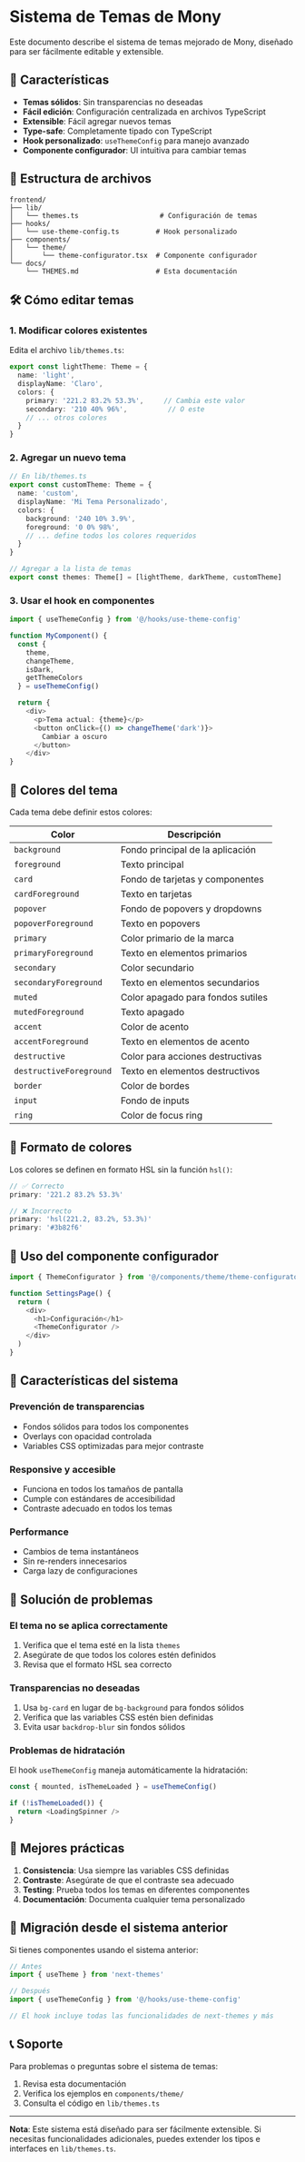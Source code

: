 # Sistema de Temas de Mony

Este documento describe el sistema de temas mejorado de Mony, diseñado para ser fácilmente editable y extensible.

## 🎨 Características

- **Temas sólidos**: Sin transparencias no deseadas
- **Fácil edición**: Configuración centralizada en archivos TypeScript
- **Extensible**: Fácil agregar nuevos temas
- **Type-safe**: Completamente tipado con TypeScript
- **Hook personalizado**: `useThemeConfig` para manejo avanzado
- **Componente configurador**: UI intuitiva para cambiar temas

## 📁 Estructura de archivos

```
frontend/
├── lib/
│   └── themes.ts                    # Configuración de temas
├── hooks/
│   └── use-theme-config.ts         # Hook personalizado
├── components/
│   └── theme/
│       └── theme-configurator.tsx  # Componente configurador
└── docs/
    └── THEMES.md                   # Esta documentación
```

## 🛠️ Cómo editar temas

### 1. Modificar colores existentes

Edita el archivo `lib/themes.ts`:

```typescript
export const lightTheme: Theme = {
  name: 'light',
  displayName: 'Claro',
  colors: {
    primary: '221.2 83.2% 53.3%',     // Cambia este valor
    secondary: '210 40% 96%',          // O este
    // ... otros colores
  }
}
```

### 2. Agregar un nuevo tema

```typescript
// En lib/themes.ts
export const customTheme: Theme = {
  name: 'custom',
  displayName: 'Mi Tema Personalizado',
  colors: {
    background: '240 10% 3.9%',
    foreground: '0 0% 98%',
    // ... define todos los colores requeridos
  }
}

// Agregar a la lista de temas
export const themes: Theme[] = [lightTheme, darkTheme, customTheme]
```

### 3. Usar el hook en componentes

```typescript
import { useThemeConfig } from '@/hooks/use-theme-config'

function MyComponent() {
  const { 
    theme, 
    changeTheme, 
    isDark, 
    getThemeColors 
  } = useThemeConfig()

  return {
    <div>
      <p>Tema actual: {theme}</p>
      <button onClick={() => changeTheme('dark')}>
        Cambiar a oscuro
      </button>
    </div>
}
```

## 🎯 Colores del tema

Cada tema debe definir estos colores:

| Color | Descripción |
|-------|-------------|
| `background` | Fondo principal de la aplicación |
| `foreground` | Texto principal |
| `card` | Fondo de tarjetas y componentes |
| `cardForeground` | Texto en tarjetas |
| `popover` | Fondo de popovers y dropdowns |
| `popoverForeground` | Texto en popovers |
| `primary` | Color primario de la marca |
| `primaryForeground` | Texto en elementos primarios |
| `secondary` | Color secundario |
| `secondaryForeground` | Texto en elementos secundarios |
| `muted` | Color apagado para fondos sutiles |
| `mutedForeground` | Texto apagado |
| `accent` | Color de acento |
| `accentForeground` | Texto en elementos de acento |
| `destructive` | Color para acciones destructivas |
| `destructiveForeground` | Texto en elementos destructivos |
| `border` | Color de bordes |
| `input` | Fondo de inputs |
| `ring` | Color de focus ring |

## 🔧 Formato de colores

Los colores se definen en formato HSL sin la función `hsl()`:

```typescript
// ✅ Correcto
primary: '221.2 83.2% 53.3%'

// ❌ Incorrecto
primary: 'hsl(221.2, 83.2%, 53.3%)'
primary: '#3b82f6'
```

## 🚀 Uso del componente configurador

```typescript
import { ThemeConfigurator } from '@/components/theme/theme-configurator'

function SettingsPage() {
  return (
    <div>
      <h1>Configuración</h1>
      <ThemeConfigurator />
    </div>
  )
}
```

## 📱 Características del sistema

### Prevención de transparencias

- Fondos sólidos para todos los componentes
- Overlays con opacidad controlada
- Variables CSS optimizadas para mejor contraste

### Responsive y accesible

- Funciona en todos los tamaños de pantalla
- Cumple con estándares de accesibilidad
- Contraste adecuado en todos los temas

### Performance

- Cambios de tema instantáneos
- Sin re-renders innecesarios
- Carga lazy de configuraciones

## 🐛 Solución de problemas

### El tema no se aplica correctamente

1. Verifica que el tema esté en la lista `themes`
2. Asegúrate de que todos los colores estén definidos
3. Revisa que el formato HSL sea correcto

### Transparencias no deseadas

1. Usa `bg-card` en lugar de `bg-background` para fondos sólidos
2. Verifica que las variables CSS estén bien definidas
3. Evita usar `backdrop-blur` sin fondos sólidos

### Problemas de hidratación

El hook `useThemeConfig` maneja automáticamente la hidratación:

```typescript
const { mounted, isThemeLoaded } = useThemeConfig()

if (!isThemeLoaded()) {
  return <LoadingSpinner />
}
```

## 🎨 Mejores prácticas

1. **Consistencia**: Usa siempre las variables CSS definidas
2. **Contraste**: Asegúrate de que el contraste sea adecuado
3. **Testing**: Prueba todos los temas en diferentes componentes
4. **Documentación**: Documenta cualquier tema personalizado

## 🔄 Migración desde el sistema anterior

Si tienes componentes usando el sistema anterior:

```typescript
// Antes
import { useTheme } from 'next-themes'

// Después
import { useThemeConfig } from '@/hooks/use-theme-config'

// El hook incluye todas las funcionalidades de next-themes y más
```

## 📞 Soporte

Para problemas o preguntas sobre el sistema de temas:

1. Revisa esta documentación
2. Verifica los ejemplos en `components/theme/`
3. Consulta el código en `lib/themes.ts`

---

**Nota**: Este sistema está diseñado para ser fácilmente extensible. Si necesitas funcionalidades adicionales, puedes extender los tipos e interfaces en `lib/themes.ts`.